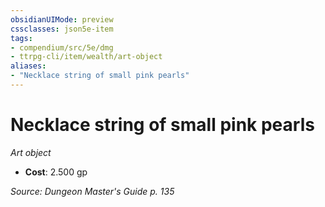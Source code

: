 ```yaml
---
obsidianUIMode: preview
cssclasses: json5e-item
tags:
- compendium/src/5e/dmg
- ttrpg-cli/item/wealth/art-object
aliases: 
- "Necklace string of small pink pearls"
---
```

# Necklace string of small pink pearls
*Art object*  

- **Cost**: 2.500 gp

*Source: Dungeon Master's Guide p. 135*